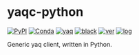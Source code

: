 # yaqc-python

[![PyPI](https://img.shields.io/pypi/v/yaqc)](https://pypi.org/project/yaqc)
[![Conda](https://img.shields.io/conda/vn/conda-forge/yaqc)](https://anaconda.org/conda-forge/yaqc)
[![yaq](https://img.shields.io/badge/framework-yaq-orange)](https://yaq.fyi/)
[![black](https://img.shields.io/badge/code--style-black-black)](https://black.readthedocs.io/)
[![ver](https://img.shields.io/badge/calver-YYYY.M.MICRO-blue)](https://calver.org/)
[![log](https://img.shields.io/badge/change-log-informational)](https://github.com/yaq-project/yaq-python/blob/main/yaqc/CHANGELOG.md)

Generic yaq client, written in Python.
